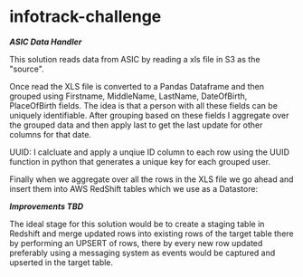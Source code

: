 # infotrack-challenge

***ASIC Data Handler***

This solution reads data from ASIC by reading a xls file in S3 as the "source".

Once read the XLS file is converted to a Pandas Dataframe and then grouped using Firstname, MiddleName, LastName, DateOfBirth, PlaceOfBirth fields. The idea is that a person with all these fields can be uniquely identifiable. After grouping based on these fields I aggregate over the grouped data and then apply last to get the last update for other columns for that date.

UUID: I calcluate and apply a unqiue ID column to each row using the UUID function in python that generates a unique key for each grouped user.

Finally when we aggregate over all the rows in the XLS file we go ahead and insert them into AWS RedShift tables which we use as a Datastore:



***Improvements TBD***

The ideal stage for this solution would be to create a staging table in Redshift and merge updated rows into existing rows of the target table there by performing an UPSERT of rows, there by every new row updated preferably using a messaging system as events would be captured and upserted in the target table. 



